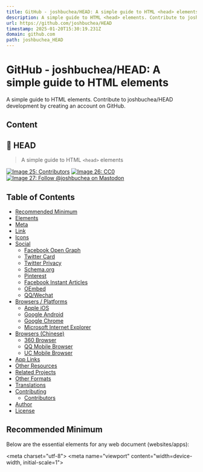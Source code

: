 ```yaml
---
title: GitHub - joshbuchea/HEAD: A simple guide to HTML <head> elements
description: A simple guide to HTML <head> elements. Contribute to joshbuchea/HEAD development by creating an account on GitHub.
url: https://github.com/joshbuchea/HEAD
timestamp: 2025-01-20T15:30:19.231Z
domain: github.com
path: joshbuchea_HEAD
---
```


# GitHub - joshbuchea/HEAD: A simple guide to HTML <head> elements


A simple guide to HTML <head> elements. Contribute to joshbuchea/HEAD development by creating an account on GitHub.


## Content

🤯 HEAD
-------

[](https://github.com/joshbuchea/HEAD?screenshot=true#-head)

> A simple guide to HTML `<head>` elements

[![Image 25: Contributors](https://camo.githubusercontent.com/08304f1a42bc10f5af409ea1ac74bf4529cb396f0342a1dbfab140706b9fbb64/68747470733a2f2f696d672e736869656c64732e696f2f6769746875622f636f6e7472696275746f72732f6a6f73686275636865612f686561642e7376673f7374796c653d666f722d7468652d6261646765)](https://github.com/joshbuchea/HEAD/graphs/contributors) [![Image 26: CC0](https://camo.githubusercontent.com/4589d411564dd50f3db15ea3596aae2dfbb7c82c9f3371287e5617c61b9f6c0e/68747470733a2f2f696d672e736869656c64732e696f2f62616467652f6c6963656e73652d4343302d677265656e2e7376673f7374796c653d666f722d7468652d6261646765)](https://creativecommons.org/publicdomain/zero/1.0/) [![Image 27: Follow @joshbuchea on Mastodon](https://camo.githubusercontent.com/85f22422b6460a86fdd6c801e13636b8279f4e5116c955d895c0244846c447aa/68747470733a2f2f696d672e736869656c64732e696f2f62616467652f466f6c6c6f775f406a6f73686275636865612d707572706c653f6c6f676f3d6d6173746f646f6e266c6f676f436f6c6f723d7768697465267374796c653d666f722d7468652d6261646765)](https://hachyderm.io/@joshbuchea)

Table of Contents
-----------------

[](https://github.com/joshbuchea/HEAD?screenshot=true#table-of-contents)

*   [Recommended Minimum](https://github.com/joshbuchea/HEAD?screenshot=true#recommended-minimum)
*   [Elements](https://github.com/joshbuchea/HEAD?screenshot=true#elements)
*   [Meta](https://github.com/joshbuchea/HEAD?screenshot=true#meta)
*   [Link](https://github.com/joshbuchea/HEAD?screenshot=true#link)
*   [Icons](https://github.com/joshbuchea/HEAD?screenshot=true#icons)
*   [Social](https://github.com/joshbuchea/HEAD?screenshot=true#social)
    *   [Facebook Open Graph](https://github.com/joshbuchea/HEAD?screenshot=true#facebook-open-graph)
    *   [Twitter Card](https://github.com/joshbuchea/HEAD?screenshot=true#twitter-card)
    *   [Twitter Privacy](https://github.com/joshbuchea/HEAD?screenshot=true#twitter-privacy)
    *   [Schema.org](https://github.com/joshbuchea/HEAD?screenshot=true#schemaorg)
    *   [Pinterest](https://github.com/joshbuchea/HEAD?screenshot=true#pinterest)
    *   [Facebook Instant Articles](https://github.com/joshbuchea/HEAD?screenshot=true#facebook-instant-articles)
    *   [OEmbed](https://github.com/joshbuchea/HEAD?screenshot=true#oembed)
    *   [QQ/Wechat](https://github.com/joshbuchea/HEAD?screenshot=true#qqwechat)
*   [Browsers / Platforms](https://github.com/joshbuchea/HEAD?screenshot=true#browsers--platforms)
    *   [Apple iOS](https://github.com/joshbuchea/HEAD?screenshot=true#apple-ios)
    *   [Google Android](https://github.com/joshbuchea/HEAD?screenshot=true#google-android)
    *   [Google Chrome](https://github.com/joshbuchea/HEAD?screenshot=true#google-chrome)
    *   [Microsoft Internet Explorer](https://github.com/joshbuchea/HEAD?screenshot=true#microsoft-internet-explorer)
*   [Browsers (Chinese)](https://github.com/joshbuchea/HEAD?screenshot=true#browsers-chinese)
    *   [360 Browser](https://github.com/joshbuchea/HEAD?screenshot=true#360-browser)
    *   [QQ Mobile Browser](https://github.com/joshbuchea/HEAD?screenshot=true#qq-mobile-browser)
    *   [UC Mobile Browser](https://github.com/joshbuchea/HEAD?screenshot=true#uc-mobile-browser)
*   [App Links](https://github.com/joshbuchea/HEAD?screenshot=true#app-links)
*   [Other Resources](https://github.com/joshbuchea/HEAD?screenshot=true#other-resources)
*   [Related Projects](https://github.com/joshbuchea/HEAD?screenshot=true#related-projects)
*   [Other Formats](https://github.com/joshbuchea/HEAD?screenshot=true#other-formats)
*   [Translations](https://github.com/joshbuchea/HEAD?screenshot=true#-translations)
*   [Contributing](https://github.com/joshbuchea/HEAD?screenshot=true#-contributing)
    *   [Contributors](https://github.com/joshbuchea/HEAD?screenshot=true#contributors)
*   [Author](https://github.com/joshbuchea/HEAD?screenshot=true#-author)
*   [License](https://github.com/joshbuchea/HEAD?screenshot=true#-license)

Recommended Minimum
-------------------

[](https://github.com/joshbuchea/HEAD?screenshot=true#recommended-minimum)

Below are the essential elements for any web document (websites/apps):

<meta charset\="utf-8"\>
<meta name\="viewport" content\="width=device-width, initial-scale=1"\>
<!--
  The above 2 meta tags \*must\* come first in the <head\>
  to consistently ensure proper document rendering.
  Any other head element should come \*after\* these tags.
 --\>
<title\>Page Title</title\>

`meta charset` - defines the encoding of the website, `utf-8` is the standard

`meta name="viewport"` - viewport settings related to mobile responsiveness

`width=device-width` - use the physical width of the device (great for mobile!)

`initial-scale=1` - the initial zoom, 1 means no zoom

**[⬆ back to top](https://github.com/joshbuchea/HEAD?screenshot=true#table-of-contents)**

Elements
--------

[](https://github.com/joshbuchea/HEAD?screenshot=true#elements)

Valid `<head>` elements include `meta`, `link`, `title`, `style`, `script`, `noscript`, and `base`.

These elements provide information for how a document should be perceived, and rendered, by web technologies. e.g. browsers, search engines, bots, etc.

<!--
  Set the character encoding for this document, so that
  all characters within the UTF-8 space (such as emoji)
  are rendered correctly.
\--\>
<meta charset\="utf-8"\>

<!-- Set the document's title --\>
<title\>Page Title</title\>

<!-- Set the base URL for all relative URLs within the document --\>
<base href\="https://example.com/page.html"\>

<!-- Link to an external CSS file --\>
<link rel\="stylesheet" href\="styles.css"\>

<!-- Used for adding in-document CSS --\>
<style\>
  /\* ... \*/
</style\>

<!-- JavaScript & No-JavaScript tags --\>
<script src\="script.js"\></script\>
<script\>
  // function(s) go here
</script\>
<noscript\>
  <!-- No JS alternative --\>
</noscript\>

**[⬆ back to top](https://github.com/joshbuchea/HEAD?screenshot=true#table-of-contents)**

Meta
----

[](https://github.com/joshbuchea/HEAD?screenshot=true#meta)

<!--
  The following 2 meta tags \*must\* come first in the <head\>
  to consistently ensure proper document rendering.
  Any other head element should come \*after\* these tags.
\--\>
<meta charset\="utf-8"\>
<meta name\="viewport" content\="width=device-width, initial-scale=1"\>

<!--
  Allows control over where resources are loaded from.
  Place as early in the <head\> as possible, as the tag  
  only applies to resources that are declared after it.
\--\>
<meta http-equiv\="Content-Security-Policy" content\="default-src 'self'"\>

<!-- Name of web application (only should be used if the website is used as an app) --\>
<meta name\="application-name" content\="Application Name"\>

<!-- Theme Color for Chrome, Firefox OS and Opera --\>
<meta name\="theme-color" content\="#4285f4"\>

<!-- Short description of the document (limit to 150 characters) --\>
<!-- This content \*may\* be used as a part of search engine results. --\>
<meta name\="description" content\="A description of the page"\>

<!-- Control the behavior of search engine crawling and indexing --\>
<meta name\="robots" content\="index,follow"\><!-- All Search Engines --\>
<meta name\="googlebot" content\="index,follow"\><!-- Google Specific --\>

<!-- Tells Google not to show the sitelinks search box --\>
<meta name\="google" content\="nositelinkssearchbox"\>

<!-- Tells Google not to provide a translation for this document --\>
<meta name\="google" content\="notranslate"\>

<!-- Verify website ownership --\>
<meta name\="google-site-verification" content\="verification\_token"\><!-- Google Search Console --\>
<meta name\="yandex-verification" content\="verification\_token"\><!-- Yandex Webmasters --\>
<meta name\="msvalidate.01" content\="verification\_token"\><!-- Bing Webmaster Center --\>
<meta name\="alexaVerifyID" content\="verification\_token"\><!-- Alexa Console --\>
<meta name\="p:domain\_verify" content\="code\_from\_pinterest"\><!-- Pinterest Console--\>
<meta name\="norton-safeweb-site-verification" content\="norton\_code"\><!-- Norton Safe Web --\>

<!-- Identify the software used to build the document (i.e. - WordPress, Dreamweaver) --\>
<meta name\="generator" content\="program"\>

<!-- Short description of your document's subject --\>
<meta name\="subject" content\="your document's subject"\>

<!-- Gives a general age rating based on the document's content --\>
<meta name\="rating" content\="General"\>

<!-- Allows control over how referrer information is passed --\>
<meta name\="referrer" content\="no-referrer"\>

<!-- Disable automatic detection and formatting of possible phone numbers --\>
<meta name\="format-detection" content\="telephone=no"\>

<!-- Completely opt out of DNS prefetching by setting to "off" --\>
<meta http-equiv\="x-dns-prefetch-control" content\="off"\>

<!-- Specifies the document to appear in a specific frame --\>
<meta http-equiv\="Window-Target" content\="\_value"\>

<!-- Geo tags --\>
<meta name\="ICBM" content\="latitude, longitude"\>
<meta name\="geo.position" content\="latitude;longitude"\>
<meta name\="geo.region" content\="country\[-state\]"\><!-- Country code (ISO 3166-1): mandatory, state code (ISO 3166-2): optional; eg. content="US" / content="US-NY" --\>
<meta name\="geo.placename" content\="city/town"\><!-- eg. content="New York City" --\>

<!-- Web Monetization https://webmonetization.org/docs/getting-started --\>
<meta name\="monetization" content\="$paymentpointer.example"\>

*   📖 [Meta tags that Google understands](https://support.google.com/webmasters/answer/79812?hl=en)
*   📖 [WHATWG Wiki: MetaExtensions](https://wiki.whatwg.org/wiki/MetaExtensions)
*   📖 [ICBM on Wikipedia](https://en.wikipedia.org/wiki/ICBM_address#Modern_use)
*   📖 [Geotagging on Wikipedia](https://en.wikipedia.org/wiki/Geotagging#HTML_pages)

**[⬆ back to top](https://github.com/joshbuchea/HEAD?screenshot=true#table-of-contents)**

Link
----

[](https://github.com/joshbuchea/HEAD?screenshot=true#link)

<!-- Points to an external stylesheet --\>
<link rel\="stylesheet" href\="https://example.com/styles.css"\>

<!-- Helps prevent duplicate content issues --\>
<link rel\="canonical" href\="https://example.com/article/?page=2"\>

<!-- Links to an AMP HTML version of the current document --\>
<link rel\="amphtml" href\="https://example.com/path/to/amp-version.html"\>

<!-- Links to a JSON file that specifies "installation" credentials for the web applications --\>
<link rel\="manifest" href\="manifest.json"\>

<!-- Links to information about the author(s) of the document --\>
<link rel\="author" href\="humans.txt"\>

<!-- Refers to a copyright statement that applies to the link's context --\>
<link rel\="license" href\="copyright.html"\>

<!-- Gives a reference to a location in your document that may be in another language --\>
<link rel\="alternate" href\="https://es.example.com/" hreflang\="es"\>

<!-- Provides information about an author or another person --\>
<link rel\="me" href\="https://google.com/profiles/thenextweb" type\="text/html"\>
<link rel\="me" href\="mailto:name@example.com"\>
<link rel\="me" href\="sms:+15035550125"\>

<!-- Links to a document that describes a collection of records, documents, or other materials of historical interest --\>
<link rel\="archives" href\="https://example.com/archives/"\>

<!-- Links to top level resource in an hierarchical structure --\>
<link rel\="index" href\="https://example.com/article/"\>

<!-- Provides a self reference - useful when the document has multiple possible references --\>
<link rel\="self" type\="application/atom+xml" href\="https://example.com/atom.xml"\>

<!-- The first, last, previous, and next documents in a series of documents, respectively --\>
<link rel\="first" href\="https://example.com/article/"\>
<link rel\="last" href\="https://example.com/article/?page=42"\>
<link rel\="prev" href\="https://example.com/article/?page=1"\>
<link rel\="next" href\="https://example.com/article/?page=3"\>

<!-- Used when a 3rd party service is utilized to maintain a blog --\>
<link rel\="EditURI" href\="https://example.com/xmlrpc.php?rsd" type\="application/rsd+xml" title\="RSD"\>

<!-- Forms an automated comment when another WordPress blog links to your WordPress blog or post --\>
<link rel\="pingback" href\="https://example.com/xmlrpc.php"\>

<!-- Notifies a URL when you link to it on your document --\>
<link rel\="webmention" href\="https://example.com/webmention"\>

<!-- Enables posting to your own domain using a Micropub client --\>
<link rel\="micropub" href\="https://example.com/micropub"\>

<!-- Open Search --\>
<link rel\="search" href\="/open-search.xml" type\="application/opensearchdescription+xml" title\="Search Title"\>

<!-- Feeds --\>
<link rel\="alternate" href\="https://feeds.feedburner.com/example" type\="application/rss+xml" title\="RSS"\>
<link rel\="alternate" href\="https://example.com/feed.atom" type\="application/atom+xml" title\="Atom 0.3"\>

<!-- Prefetching, preloading, prebrowsing --\>
<!-- More info: https://css-tricks.com/prefetching-preloading-prebrowsing/ --\>
<link rel\="dns-prefetch" href\="//example.com/"\>
<link rel\="preconnect" href\="https://www.example.com/"\>
<link rel\="prefetch" href\="https://www.example.com/"\>
<link rel\="prerender" href\="https://example.com/"\>
<link rel\="preload" href\="image.png" as\="image"\>

*   📖 [Link Relations](https://www.iana.org/assignments/link-relations/link-relations.xhtml)

**[⬆ back to top](https://github.com/joshbuchea/HEAD?screenshot=true#table-of-contents)**

Icons
-----

[](https://github.com/joshbuchea/HEAD?screenshot=true#icons)

<!-- For IE 10 and below --\>
<!-- Place favicon.ico in the root directory - no tag necessary --\>

<!-- Icon in the highest resolution we need it for --\>
<link rel\="icon" sizes\="192x192" href\="/path/to/icon.png"\>

<!-- Apple Touch Icon (reuse 192px icon.png) --\>
<link rel\="apple-touch-icon" href\="/path/to/apple-touch-icon.png"\>

<!-- Safari Pinned Tab Icon --\>
<link rel\="mask-icon" href\="/path/to/icon.svg" color\="blue"\>

*   📖 [All About Favicons (And Touch Icons)](https://bitsofco.de/all-about-favicons-and-touch-icons/)
*   📖 [Creating Pinned Tab Icons](https://developer.apple.com/library/content/documentation/AppleApplications/Reference/SafariWebContent/pinnedTabs/pinnedTabs.html)
*   📖 [Favicon Cheat Sheet](https://github.com/audreyr/favicon-cheat-sheet)
*   📖 [Icons & Browser Colors](https://developers.google.com/web/fundamentals/design-and-ux/browser-customization/)

**[⬆ back to top](https://github.com/joshbuchea/HEAD?screenshot=true#table-of-contents)**

Social
------

[](https://github.com/joshbuchea/HEAD?screenshot=true#social)

### Facebook Open Graph

[](https://github.com/joshbuchea/HEAD?screenshot=true#facebook-open-graph)

> Most content is shared to Facebook as a URL, so it's important that you mark up your website with Open Graph tags to take control over how your content appears on Facebook. [More about Facebook Open Graph Markup](https://developers.facebook.com/docs/sharing/webmasters#markup)

<meta property\="fb:app\_id" content\="123456789"\>
<meta property\="og:url" content\="https://example.com/page.html"\>
<meta property\="og:type" content\="website"\>
<meta property\="og:title" content\="Content Title"\>
<meta property\="og:image" content\="https://example.com/image.jpg"\>
<meta property\="og:image:alt" content\="A description of what is in the image (not a caption)"\>
<meta property\="og:description" content\="Description Here"\>
<meta property\="og:site\_name" content\="Site Name"\>
<meta property\="og:locale" content\="en\_US"\>
<meta property\="article:author" content\=""\>

*   📖 [Open Graph protocol](http://ogp.me/)
*   🛠 Test your page with the [Facebook Sharing Debugger](https://developers.facebook.com/tools/debug/)

### Twitter Card

[](https://github.com/joshbuchea/HEAD?screenshot=true#twitter-card)

> With Twitter Cards, you can attach rich photos, videos and media experiences to Tweets, helping to drive traffic to your website. [More about Twitter Cards](https://developer.twitter.com/en/docs/tweets/optimize-with-cards/overview/abouts-cards)

<meta name\="twitter:card" content\="summary"\>
<meta name\="twitter:site" content\="@site\_account"\>
<meta name\="twitter:creator" content\="@individual\_account"\>
<meta name\="twitter:url" content\="https://example.com/page.html"\>
<meta name\="twitter:title" content\="Content Title"\>
<meta name\="twitter:description" content\="Content description less than 200 characters"\>
<meta name\="twitter:image" content\="https://example.com/image.jpg"\>
<meta name\="twitter:image:alt" content\="A text description of the image conveying the essential nature of an image to users who are visually impaired. Maximum 420 characters."\>

*   📖 [Getting started with cards — Twitter Developers](https://dev.twitter.com/cards/getting-started)
*   🛠 Test your page with the [Twitter Card Validator](https://cards-dev.twitter.com/validator)

### Twitter Privacy

[](https://github.com/joshbuchea/HEAD?screenshot=true#twitter-privacy)

If you embed tweets in your website, Twitter can use information from your site to tailor content and suggestions to Twitter users. [More about Twitter privacy options](https://dev.twitter.com/web/overview/privacy#what-privacy-options-do-website-publishers-have).

<!-- disallow Twitter from using your site's info for personalization purposes --\>
<meta name\="twitter:dnt" content\="on"\>

### Schema.org

[](https://github.com/joshbuchea/HEAD?screenshot=true#schemaorg)

<html lang\="" itemscope itemtype\="https://schema.org/Article"\>
    <head\>
      <link rel\="author" href\=""\>
      <link rel\="publisher" href\=""\>
      <meta itemprop\="name" content\="Content Title"\>
      <meta itemprop\="description" content\="Content description less than 200 characters"\>
      <meta itemprop\="image" content\="https://example.com/image.jpg"\>

**Note:** These meta tags require the `itemscope` and `itemtype` attributes to be added to the `<html>` tag.

*   📖 [Getting Started - schema.org](https://schema.org/docs/gs.html)
*   🛠 Test your page with the [Rich Results Test](https://search.google.com/test/rich-results)

### Pinterest

[](https://github.com/joshbuchea/HEAD?screenshot=true#pinterest)

Pinterest lets you prevent people from saving things from your website, according [to their help center](https://help.pinterest.com/en/business/article/prevent-saves-to-pinterest-from-your-site). The `description` is optional.

<meta name\="pinterest" content\="nopin" description\="Sorry, you can't save from my website!"\>

### Facebook Instant Articles

[](https://github.com/joshbuchea/HEAD?screenshot=true#facebook-instant-articles)

<meta charset\="utf-8"\>
<meta property\="op:markup\_version" content\="v1.0"\>

<!-- The URL of the web version of your article --\>
<link rel\="canonical" href\="https://example.com/article.html"\>

<!-- The style to be used for this article --\>
<meta property\="fb:article\_style" content\="myarticlestyle"\>

*   📖 [Creating Articles - Instant Articles](https://developers.facebook.com/docs/instant-articles/guides/articlecreate)
*   📖 [Code Samples - Instant Articles](https://developers.facebook.com/docs/instant-articles/reference)

### OEmbed

[](https://github.com/joshbuchea/HEAD?screenshot=true#oembed)

<link rel\="alternate" type\="application/json+oembed"
  href\="https://example.com/services/oembed?url=http%3A%2F%2Fexample.com%2Ffoo%2F&amp;format=json"
  title\="oEmbed Profile: JSON"\>
<link rel\="alternate" type\="text/xml+oembed"
  href\="https://example.com/services/oembed?url=http%3A%2F%2Fexample.com%2Ffoo%2F&amp;format=xml"
  title\="oEmbed Profile: XML"\>

*   📖 [oEmbed format](https://oembed.com/)

### QQ/Wechat

[](https://github.com/joshbuchea/HEAD?screenshot=true#qqwechat)

Users share web pages to qq wechat will have a formatted message

<meta itemprop\="name" content\="share title"\>
<meta itemprop\="image" content\="http://imgcache.qq.com/qqshow/ac/v4/global/logo.png"\>
<meta name\="description" itemprop\="description" content\="share content"\>

*   📖 [Code Format Docs](http://open.mobile.qq.com/api/mqq/index#api:setShareInfo)

**[⬆ back to top](https://github.com/joshbuchea/HEAD?screenshot=true#table-of-contents)**

Browsers / Platforms
--------------------

[](https://github.com/joshbuchea/HEAD?screenshot=true#browsers--platforms)

### Apple iOS

[](https://github.com/joshbuchea/HEAD?screenshot=true#apple-ios)

<!-- Smart App Banner --\>
<meta name\="apple-itunes-app" content\="app-id=APP\_ID,affiliate-data=AFFILIATE\_ID,app-argument=SOME\_TEXT"\>

<!-- Disable automatic detection and formatting of possible phone numbers --\>
<meta name\="format-detection" content\="telephone=no"\>

<!-- Launch Icon (180x180px or larger) --\>
<link rel\="apple-touch-icon" href\="/path/to/apple-touch-icon.png"\>

<!-- Launch Screen Image --\>
<link rel\="apple-touch-startup-image" href\="/path/to/launch.png"\>

<!-- Launch Icon Title --\>
<meta name\="apple-mobile-web-app-title" content\="App Title"\>

<!-- Enable standalone (full-screen) mode --\>
<meta name\="apple-mobile-web-app-capable" content\="yes"\>

<!-- Status bar appearance (has no effect unless standalone mode is enabled) --\>
<meta name\="apple-mobile-web-app-status-bar-style" content\="black"\>

<!-- iOS app deep linking --\>
<meta name\="apple-itunes-app" content\="app-id=APP-ID, app-argument=http/url-sample.com"\>
<link rel\="alternate" href\="ios-app://APP-ID/http/url-sample.com"\>

*   📖 [Configuring Web Applications](https://developer.apple.com/library/content/documentation/AppleApplications/Reference/SafariWebContent/ConfiguringWebApplications/ConfiguringWebApplications.html)

### Google Android

[](https://github.com/joshbuchea/HEAD?screenshot=true#google-android)

<meta name\="theme-color" content\="#E64545"\>

<!-- Add to home screen --\>
<meta name\="mobile-web-app-capable" content\="yes"\>
<!-- More info: https://developer.chrome.com/multidevice/android/installtohomescreen --\>

<!-- Android app deep linking --\>
<meta name\="google-play-app" content\="app-id=package-name"\>
<link rel\="alternate" href\="android-app://package-name/http/url-sample.com"\>

### Google Chrome

[](https://github.com/joshbuchea/HEAD?screenshot=true#google-chrome)

<link rel\="chrome-webstore-item" href\="https://chrome.google.com/webstore/detail/APP\_ID"\>

<!-- Disable translation prompt --\>
<meta name\="google" content\="notranslate"\>

### Microsoft Internet Explorer

[](https://github.com/joshbuchea/HEAD?screenshot=true#microsoft-internet-explorer)

<!-- Force IE 8/9/10 to use its latest rendering engine --\>
<meta http-equiv\="x-ua-compatible" content\="ie=edge"\>

<!-- Disable automatic detection and formatting of possible phone numbers by Skype Toolbar browser extension --\>
<meta name\="skype\_toolbar" content\="skype\_toolbar\_parser\_compatible"\>

<!-- Windows Tiles --\>
<meta name\="msapplication-config" content\="/browserconfig.xml"\>

Minimum required xml markup for `browserconfig.xml`:

<?xml version\="1.0" encoding\="utf-8"?\>
<browserconfig\>
   <msapplication\>
     <tile\>
        <square70x70logo src\="small.png"/\>
        <square150x150logo src\="medium.png"/\>
        <wide310x150logo src\="wide.png"/\>
        <square310x310logo src\="large.png"/\>
     </tile\>
   </msapplication\>
</browserconfig\>

*   📖 [Browser configuration schema reference](https://msdn.microsoft.com/en-us/library/dn320426.aspx)

**[⬆ back to top](https://github.com/joshbuchea/HEAD?screenshot=true#table-of-contents)**

Browsers (Chinese)
------------------

[](https://github.com/joshbuchea/HEAD?screenshot=true#browsers-chinese)

### 360 Browser

[](https://github.com/joshbuchea/HEAD?screenshot=true#360-browser)

<!-- Select rendering engine order --\>
<meta name\="renderer" content\="webkit|ie-comp|ie-stand"\>

### QQ Mobile Browser

[](https://github.com/joshbuchea/HEAD?screenshot=true#qq-mobile-browser)

<!-- Locks the screen into the specified orientation --\>
<meta name\="x5-orientation" content\="landscape/portrait"\>

<!-- Display this document in fullscreen --\>
<meta name\="x5-fullscreen" content\="true"\>

<!-- Document will be displayed in "application mode" (fullscreen, etc.) --\>
<meta name\="x5-page-mode" content\="app"\>

### UC Mobile Browser

[](https://github.com/joshbuchea/HEAD?screenshot=true#uc-mobile-browser)

<!-- Locks the screen into the specified orientation --\>
<meta name\="screen-orientation" content\="landscape/portrait"\>

<!-- Display this document in fullscreen --\>
<meta name\="full-screen" content\="yes"\>

<!-- UC browser will display images even if in "text mode" --\>
<meta name\="imagemode" content\="force"\>

<!-- Document will be displayed in "application mode"(fullscreen, forbidding gesture, etc.) --\>
<meta name\="browsermode" content\="application"\>

<!-- Disabled the UC browser's "night mode" for this document --\>
<meta name\="nightmode" content\="disable"\>

<!-- Simplify the document to reduce data transfer --\>
<meta name\="layoutmode" content\="fitscreen"\>

<!-- Disable the UC browser's feature of "scaling font up when there are many words in this document" --\>
<meta name\="wap-font-scale" content\="no"\>

*   📖 [UC Browser Docs](https://www.uc.cn/download/UCBrowser_U3_API.doc)

**[⬆ back to top](https://github.com/joshbuchea/HEAD?screenshot=true#table-of-contents)**

App Links
---------

[](https://github.com/joshbuchea/HEAD?screenshot=true#app-links)

<!-- iOS --\>
<meta property\="al:ios:url" content\="applinks://docs"\>
<meta property\="al:ios:app\_store\_id" content\="12345"\>
<meta property\="al:ios:app\_name" content\="App Links"\>

<!-- Android --\>
<meta property\="al:android:url" content\="applinks://docs"\>
<meta property\="al:android:app\_name" content\="App Links"\>
<meta property\="al:android:package" content\="org.applinks"\>

<!-- Web fall back --\>
<meta property\="al:web:url" content\="https://applinks.org/documentation"\>

*   📖 [App Links](https://developers.facebook.com/docs/applinks)

**[⬆ back to top](https://github.com/joshbuchea/HEAD?screenshot=true#table-of-contents)**

Other Resources
---------------

[](https://github.com/joshbuchea/HEAD?screenshot=true#other-resources)

*   📖 [HTML5 Boilerplate Docs: The HTML](https://github.com/h5bp/html5-boilerplate/blob/master/dist/doc/html.md)
*   📖 [HTML5 Boilerplate Docs: Extend and customize](https://github.com/h5bp/html5-boilerplate/blob/master/dist/doc/extend.md)

**[⬆ back to top](https://github.com/joshbuchea/HEAD?screenshot=true#table-of-contents)**

Related Projects
----------------

[](https://github.com/joshbuchea/HEAD?screenshot=true#related-projects)

*   [Atom HTML Head Snippets](https://github.com/joshbuchea/atom-html-head-snippets) - Atom package for `HEAD` snippets
*   [Sublime Text HTML Head Snippets](https://github.com/marcobiedermann/sublime-head-snippets) - Sublime Text package for `HEAD` snippets
*   [head-it](https://github.com/hemanth/head-it) - CLI interface for `HEAD` snippets
*   [vue-head](https://github.com/ktquez/vue-head) - Manipulating the meta information of the `HEAD` tag for Vue.js

**[⬆ back to top](https://github.com/joshbuchea/HEAD?screenshot=true#table-of-contents)**

Other Formats
-------------

[](https://github.com/joshbuchea/HEAD?screenshot=true#other-formats)

*   📄 [PDF](https://gitprint.com/joshbuchea/HEAD/blob/master/README.md)

**[⬆ back to top](https://github.com/joshbuchea/HEAD?screenshot=true#table-of-contents)**

🌐 Translations
---------------

[](https://github.com/joshbuchea/HEAD?screenshot=true#-translations)

*   🇮🇩 [Bahasa](https://github.com/rijdz/HEAD)
*   🇧🇷 [Brazilian Portuguese](https://github.com/Webschool-io/HEAD)
*   🇨🇳 [Chinese (Simplified)](https://github.com/Amery2010/HEAD)
*   🇩🇪 [German](https://github.com/Shidigital/HEAD)
*   🇮🇹 [Italian](https://github.com/Fakkio/HEAD)
*   🇯🇵 [Japanese](https://coliss.com/articles/build-websites/operation/work/collection-of-html-head-elements.html)
*   🇰🇷 [Korean](https://github.com/Lutece/HEAD)
*   🇷🇺 [Russian/Русский](https://github.com/Konfuze/HEAD)
*   🇪🇸 [Spanish](https://github.com/alvaroadlf/HEAD)
*   🇹🇷 [Turkish/Türkçe](https://github.com/mkg0/HEAD)

**[⬆ back to top](https://github.com/joshbuchea/HEAD?screenshot=true#table-of-contents)**

🤝 Contributing
---------------

[](https://github.com/joshbuchea/HEAD?screenshot=true#-contributing)

**Open an issue or a pull request to suggest changes or additions.**

### Guide

[](https://github.com/joshbuchea/HEAD?screenshot=true#guide)

The **HEAD** repository consists of two branches:

#### 1\. `master`

[](https://github.com/joshbuchea/HEAD?screenshot=true#1-master)

This branch consists of the `README.md` file that is reflected on the [htmlhead.dev](https://htmlhead.dev/) website. All changes to the content of the guide should be made in this file.

Please follow these steps for pull requests:

{:.list-style-default}

*   Modify only one tag, or one related set of tags at a time
*   Use double quotes on attributes
*   Don't include a trailing slash in self-closing elements — the HTML5 spec says they're optional
*   Consider including a link to documentation that supports your change

#### 2\. `gh-pages`

[](https://github.com/joshbuchea/HEAD?screenshot=true#2-gh-pages)

This branch is responsible for the [htmlhead.dev](https://htmlhead.dev/) website. We use [Jekyll](https://jekyllrb.com/) to deploy the `README.md` markdown file to [GitHub Pages](https://pages.github.com/). All website related modifications should be made in this branch.

You may find it helpful to review the [Jekyll Docs](https://jekyllrb.com/docs/home/) and understand how Jekyll works before working in this branch.

🌟 Contributors
---------------

[](https://github.com/joshbuchea/HEAD?screenshot=true#-contributors)

Check out all the super awesome [contributors](https://github.com/joshbuchea/HEAD/graphs/contributors) 🤩

👤 Author
---------

[](https://github.com/joshbuchea/HEAD?screenshot=true#-author)

**Josh Buchea**

*   GitHub: [@joshbuchea](https://github.com/joshbuchea)
*   Mastodon: [@joshbuchea@hachyderm.io](https://hachyderm.io/@joshbuchea)

💛 Support
----------

[](https://github.com/joshbuchea/HEAD?screenshot=true#-support)

If this project was helpful for you or your organization, please considering supporting my work directly:

*   💛 [Sponsor me on GitHub](https://github.com/sponsors/joshbuchea)
*   ⭐️ [Star this project on GitHub](https://github.com/joshbuchea/HEAD)
*   🐙 [Follow me on GitHub](https://github.com/joshbuchea)
*   🐘 [Follow me on Mastodon](https://hachyderm.io/@joshbuchea)

Everything helps, thanks! 🙏

— Josh

📝 License
----------

[](https://github.com/joshbuchea/HEAD?screenshot=true#-license)

[![Image 28: CC0](https://camo.githubusercontent.com/d2c82b6a501bcd93578124d889803ae99a9d8e0d3e64eb806a1758270fe90185/68747470733a2f2f692e6372656174697665636f6d6d6f6e732e6f72672f702f7a65726f2f312e302f38387833312e706e67)](https://creativecommons.org/publicdomain/zero/1.0/)

**[⬆ back to top](https://github.com/joshbuchea/HEAD?screenshot=true#table-of-contents)**

## Metadata

```json
{
  "title": "GitHub - joshbuchea/HEAD: A simple guide to HTML <head> elements",
  "description": "A simple guide to HTML <head> elements. Contribute to joshbuchea/HEAD development by creating an account on GitHub.",
  "url": "https://github.com/joshbuchea/HEAD?screenshot=true",
  "content": "🤯 HEAD\n-------\n\n[](https://github.com/joshbuchea/HEAD?screenshot=true#-head)\n\n> A simple guide to HTML `<head>` elements\n\n[![Image 25: Contributors](https://camo.githubusercontent.com/08304f1a42bc10f5af409ea1ac74bf4529cb396f0342a1dbfab140706b9fbb64/68747470733a2f2f696d672e736869656c64732e696f2f6769746875622f636f6e7472696275746f72732f6a6f73686275636865612f686561642e7376673f7374796c653d666f722d7468652d6261646765)](https://github.com/joshbuchea/HEAD/graphs/contributors) [![Image 26: CC0](https://camo.githubusercontent.com/4589d411564dd50f3db15ea3596aae2dfbb7c82c9f3371287e5617c61b9f6c0e/68747470733a2f2f696d672e736869656c64732e696f2f62616467652f6c6963656e73652d4343302d677265656e2e7376673f7374796c653d666f722d7468652d6261646765)](https://creativecommons.org/publicdomain/zero/1.0/) [![Image 27: Follow @joshbuchea on Mastodon](https://camo.githubusercontent.com/85f22422b6460a86fdd6c801e13636b8279f4e5116c955d895c0244846c447aa/68747470733a2f2f696d672e736869656c64732e696f2f62616467652f466f6c6c6f775f406a6f73686275636865612d707572706c653f6c6f676f3d6d6173746f646f6e266c6f676f436f6c6f723d7768697465267374796c653d666f722d7468652d6261646765)](https://hachyderm.io/@joshbuchea)\n\nTable of Contents\n-----------------\n\n[](https://github.com/joshbuchea/HEAD?screenshot=true#table-of-contents)\n\n*   [Recommended Minimum](https://github.com/joshbuchea/HEAD?screenshot=true#recommended-minimum)\n*   [Elements](https://github.com/joshbuchea/HEAD?screenshot=true#elements)\n*   [Meta](https://github.com/joshbuchea/HEAD?screenshot=true#meta)\n*   [Link](https://github.com/joshbuchea/HEAD?screenshot=true#link)\n*   [Icons](https://github.com/joshbuchea/HEAD?screenshot=true#icons)\n*   [Social](https://github.com/joshbuchea/HEAD?screenshot=true#social)\n    *   [Facebook Open Graph](https://github.com/joshbuchea/HEAD?screenshot=true#facebook-open-graph)\n    *   [Twitter Card](https://github.com/joshbuchea/HEAD?screenshot=true#twitter-card)\n    *   [Twitter Privacy](https://github.com/joshbuchea/HEAD?screenshot=true#twitter-privacy)\n    *   [Schema.org](https://github.com/joshbuchea/HEAD?screenshot=true#schemaorg)\n    *   [Pinterest](https://github.com/joshbuchea/HEAD?screenshot=true#pinterest)\n    *   [Facebook Instant Articles](https://github.com/joshbuchea/HEAD?screenshot=true#facebook-instant-articles)\n    *   [OEmbed](https://github.com/joshbuchea/HEAD?screenshot=true#oembed)\n    *   [QQ/Wechat](https://github.com/joshbuchea/HEAD?screenshot=true#qqwechat)\n*   [Browsers / Platforms](https://github.com/joshbuchea/HEAD?screenshot=true#browsers--platforms)\n    *   [Apple iOS](https://github.com/joshbuchea/HEAD?screenshot=true#apple-ios)\n    *   [Google Android](https://github.com/joshbuchea/HEAD?screenshot=true#google-android)\n    *   [Google Chrome](https://github.com/joshbuchea/HEAD?screenshot=true#google-chrome)\n    *   [Microsoft Internet Explorer](https://github.com/joshbuchea/HEAD?screenshot=true#microsoft-internet-explorer)\n*   [Browsers (Chinese)](https://github.com/joshbuchea/HEAD?screenshot=true#browsers-chinese)\n    *   [360 Browser](https://github.com/joshbuchea/HEAD?screenshot=true#360-browser)\n    *   [QQ Mobile Browser](https://github.com/joshbuchea/HEAD?screenshot=true#qq-mobile-browser)\n    *   [UC Mobile Browser](https://github.com/joshbuchea/HEAD?screenshot=true#uc-mobile-browser)\n*   [App Links](https://github.com/joshbuchea/HEAD?screenshot=true#app-links)\n*   [Other Resources](https://github.com/joshbuchea/HEAD?screenshot=true#other-resources)\n*   [Related Projects](https://github.com/joshbuchea/HEAD?screenshot=true#related-projects)\n*   [Other Formats](https://github.com/joshbuchea/HEAD?screenshot=true#other-formats)\n*   [Translations](https://github.com/joshbuchea/HEAD?screenshot=true#-translations)\n*   [Contributing](https://github.com/joshbuchea/HEAD?screenshot=true#-contributing)\n    *   [Contributors](https://github.com/joshbuchea/HEAD?screenshot=true#contributors)\n*   [Author](https://github.com/joshbuchea/HEAD?screenshot=true#-author)\n*   [License](https://github.com/joshbuchea/HEAD?screenshot=true#-license)\n\nRecommended Minimum\n-------------------\n\n[](https://github.com/joshbuchea/HEAD?screenshot=true#recommended-minimum)\n\nBelow are the essential elements for any web document (websites/apps):\n\n<meta charset\\=\"utf-8\"\\>\n<meta name\\=\"viewport\" content\\=\"width=device-width, initial-scale=1\"\\>\n<!--\n  The above 2 meta tags \\*must\\* come first in the <head\\>\n  to consistently ensure proper document rendering.\n  Any other head element should come \\*after\\* these tags.\n --\\>\n<title\\>Page Title</title\\>\n\n`meta charset` - defines the encoding of the website, `utf-8` is the standard\n\n`meta name=\"viewport\"` - viewport settings related to mobile responsiveness\n\n`width=device-width` - use the physical width of the device (great for mobile!)\n\n`initial-scale=1` - the initial zoom, 1 means no zoom\n\n**[⬆ back to top](https://github.com/joshbuchea/HEAD?screenshot=true#table-of-contents)**\n\nElements\n--------\n\n[](https://github.com/joshbuchea/HEAD?screenshot=true#elements)\n\nValid `<head>` elements include `meta`, `link`, `title`, `style`, `script`, `noscript`, and `base`.\n\nThese elements provide information for how a document should be perceived, and rendered, by web technologies. e.g. browsers, search engines, bots, etc.\n\n<!--\n  Set the character encoding for this document, so that\n  all characters within the UTF-8 space (such as emoji)\n  are rendered correctly.\n\\--\\>\n<meta charset\\=\"utf-8\"\\>\n\n<!-- Set the document's title --\\>\n<title\\>Page Title</title\\>\n\n<!-- Set the base URL for all relative URLs within the document --\\>\n<base href\\=\"https://example.com/page.html\"\\>\n\n<!-- Link to an external CSS file --\\>\n<link rel\\=\"stylesheet\" href\\=\"styles.css\"\\>\n\n<!-- Used for adding in-document CSS --\\>\n<style\\>\n  /\\* ... \\*/\n</style\\>\n\n<!-- JavaScript & No-JavaScript tags --\\>\n<script src\\=\"script.js\"\\></script\\>\n<script\\>\n  // function(s) go here\n</script\\>\n<noscript\\>\n  <!-- No JS alternative --\\>\n</noscript\\>\n\n**[⬆ back to top](https://github.com/joshbuchea/HEAD?screenshot=true#table-of-contents)**\n\nMeta\n----\n\n[](https://github.com/joshbuchea/HEAD?screenshot=true#meta)\n\n<!--\n  The following 2 meta tags \\*must\\* come first in the <head\\>\n  to consistently ensure proper document rendering.\n  Any other head element should come \\*after\\* these tags.\n\\--\\>\n<meta charset\\=\"utf-8\"\\>\n<meta name\\=\"viewport\" content\\=\"width=device-width, initial-scale=1\"\\>\n\n<!--\n  Allows control over where resources are loaded from.\n  Place as early in the <head\\> as possible, as the tag  \n  only applies to resources that are declared after it.\n\\--\\>\n<meta http-equiv\\=\"Content-Security-Policy\" content\\=\"default-src 'self'\"\\>\n\n<!-- Name of web application (only should be used if the website is used as an app) --\\>\n<meta name\\=\"application-name\" content\\=\"Application Name\"\\>\n\n<!-- Theme Color for Chrome, Firefox OS and Opera --\\>\n<meta name\\=\"theme-color\" content\\=\"#4285f4\"\\>\n\n<!-- Short description of the document (limit to 150 characters) --\\>\n<!-- This content \\*may\\* be used as a part of search engine results. --\\>\n<meta name\\=\"description\" content\\=\"A description of the page\"\\>\n\n<!-- Control the behavior of search engine crawling and indexing --\\>\n<meta name\\=\"robots\" content\\=\"index,follow\"\\><!-- All Search Engines --\\>\n<meta name\\=\"googlebot\" content\\=\"index,follow\"\\><!-- Google Specific --\\>\n\n<!-- Tells Google not to show the sitelinks search box --\\>\n<meta name\\=\"google\" content\\=\"nositelinkssearchbox\"\\>\n\n<!-- Tells Google not to provide a translation for this document --\\>\n<meta name\\=\"google\" content\\=\"notranslate\"\\>\n\n<!-- Verify website ownership --\\>\n<meta name\\=\"google-site-verification\" content\\=\"verification\\_token\"\\><!-- Google Search Console --\\>\n<meta name\\=\"yandex-verification\" content\\=\"verification\\_token\"\\><!-- Yandex Webmasters --\\>\n<meta name\\=\"msvalidate.01\" content\\=\"verification\\_token\"\\><!-- Bing Webmaster Center --\\>\n<meta name\\=\"alexaVerifyID\" content\\=\"verification\\_token\"\\><!-- Alexa Console --\\>\n<meta name\\=\"p:domain\\_verify\" content\\=\"code\\_from\\_pinterest\"\\><!-- Pinterest Console--\\>\n<meta name\\=\"norton-safeweb-site-verification\" content\\=\"norton\\_code\"\\><!-- Norton Safe Web --\\>\n\n<!-- Identify the software used to build the document (i.e. - WordPress, Dreamweaver) --\\>\n<meta name\\=\"generator\" content\\=\"program\"\\>\n\n<!-- Short description of your document's subject --\\>\n<meta name\\=\"subject\" content\\=\"your document's subject\"\\>\n\n<!-- Gives a general age rating based on the document's content --\\>\n<meta name\\=\"rating\" content\\=\"General\"\\>\n\n<!-- Allows control over how referrer information is passed --\\>\n<meta name\\=\"referrer\" content\\=\"no-referrer\"\\>\n\n<!-- Disable automatic detection and formatting of possible phone numbers --\\>\n<meta name\\=\"format-detection\" content\\=\"telephone=no\"\\>\n\n<!-- Completely opt out of DNS prefetching by setting to \"off\" --\\>\n<meta http-equiv\\=\"x-dns-prefetch-control\" content\\=\"off\"\\>\n\n<!-- Specifies the document to appear in a specific frame --\\>\n<meta http-equiv\\=\"Window-Target\" content\\=\"\\_value\"\\>\n\n<!-- Geo tags --\\>\n<meta name\\=\"ICBM\" content\\=\"latitude, longitude\"\\>\n<meta name\\=\"geo.position\" content\\=\"latitude;longitude\"\\>\n<meta name\\=\"geo.region\" content\\=\"country\\[-state\\]\"\\><!-- Country code (ISO 3166-1): mandatory, state code (ISO 3166-2): optional; eg. content=\"US\" / content=\"US-NY\" --\\>\n<meta name\\=\"geo.placename\" content\\=\"city/town\"\\><!-- eg. content=\"New York City\" --\\>\n\n<!-- Web Monetization https://webmonetization.org/docs/getting-started --\\>\n<meta name\\=\"monetization\" content\\=\"$paymentpointer.example\"\\>\n\n*   📖 [Meta tags that Google understands](https://support.google.com/webmasters/answer/79812?hl=en)\n*   📖 [WHATWG Wiki: MetaExtensions](https://wiki.whatwg.org/wiki/MetaExtensions)\n*   📖 [ICBM on Wikipedia](https://en.wikipedia.org/wiki/ICBM_address#Modern_use)\n*   📖 [Geotagging on Wikipedia](https://en.wikipedia.org/wiki/Geotagging#HTML_pages)\n\n**[⬆ back to top](https://github.com/joshbuchea/HEAD?screenshot=true#table-of-contents)**\n\nLink\n----\n\n[](https://github.com/joshbuchea/HEAD?screenshot=true#link)\n\n<!-- Points to an external stylesheet --\\>\n<link rel\\=\"stylesheet\" href\\=\"https://example.com/styles.css\"\\>\n\n<!-- Helps prevent duplicate content issues --\\>\n<link rel\\=\"canonical\" href\\=\"https://example.com/article/?page=2\"\\>\n\n<!-- Links to an AMP HTML version of the current document --\\>\n<link rel\\=\"amphtml\" href\\=\"https://example.com/path/to/amp-version.html\"\\>\n\n<!-- Links to a JSON file that specifies \"installation\" credentials for the web applications --\\>\n<link rel\\=\"manifest\" href\\=\"manifest.json\"\\>\n\n<!-- Links to information about the author(s) of the document --\\>\n<link rel\\=\"author\" href\\=\"humans.txt\"\\>\n\n<!-- Refers to a copyright statement that applies to the link's context --\\>\n<link rel\\=\"license\" href\\=\"copyright.html\"\\>\n\n<!-- Gives a reference to a location in your document that may be in another language --\\>\n<link rel\\=\"alternate\" href\\=\"https://es.example.com/\" hreflang\\=\"es\"\\>\n\n<!-- Provides information about an author or another person --\\>\n<link rel\\=\"me\" href\\=\"https://google.com/profiles/thenextweb\" type\\=\"text/html\"\\>\n<link rel\\=\"me\" href\\=\"mailto:name@example.com\"\\>\n<link rel\\=\"me\" href\\=\"sms:+15035550125\"\\>\n\n<!-- Links to a document that describes a collection of records, documents, or other materials of historical interest --\\>\n<link rel\\=\"archives\" href\\=\"https://example.com/archives/\"\\>\n\n<!-- Links to top level resource in an hierarchical structure --\\>\n<link rel\\=\"index\" href\\=\"https://example.com/article/\"\\>\n\n<!-- Provides a self reference - useful when the document has multiple possible references --\\>\n<link rel\\=\"self\" type\\=\"application/atom+xml\" href\\=\"https://example.com/atom.xml\"\\>\n\n<!-- The first, last, previous, and next documents in a series of documents, respectively --\\>\n<link rel\\=\"first\" href\\=\"https://example.com/article/\"\\>\n<link rel\\=\"last\" href\\=\"https://example.com/article/?page=42\"\\>\n<link rel\\=\"prev\" href\\=\"https://example.com/article/?page=1\"\\>\n<link rel\\=\"next\" href\\=\"https://example.com/article/?page=3\"\\>\n\n<!-- Used when a 3rd party service is utilized to maintain a blog --\\>\n<link rel\\=\"EditURI\" href\\=\"https://example.com/xmlrpc.php?rsd\" type\\=\"application/rsd+xml\" title\\=\"RSD\"\\>\n\n<!-- Forms an automated comment when another WordPress blog links to your WordPress blog or post --\\>\n<link rel\\=\"pingback\" href\\=\"https://example.com/xmlrpc.php\"\\>\n\n<!-- Notifies a URL when you link to it on your document --\\>\n<link rel\\=\"webmention\" href\\=\"https://example.com/webmention\"\\>\n\n<!-- Enables posting to your own domain using a Micropub client --\\>\n<link rel\\=\"micropub\" href\\=\"https://example.com/micropub\"\\>\n\n<!-- Open Search --\\>\n<link rel\\=\"search\" href\\=\"/open-search.xml\" type\\=\"application/opensearchdescription+xml\" title\\=\"Search Title\"\\>\n\n<!-- Feeds --\\>\n<link rel\\=\"alternate\" href\\=\"https://feeds.feedburner.com/example\" type\\=\"application/rss+xml\" title\\=\"RSS\"\\>\n<link rel\\=\"alternate\" href\\=\"https://example.com/feed.atom\" type\\=\"application/atom+xml\" title\\=\"Atom 0.3\"\\>\n\n<!-- Prefetching, preloading, prebrowsing --\\>\n<!-- More info: https://css-tricks.com/prefetching-preloading-prebrowsing/ --\\>\n<link rel\\=\"dns-prefetch\" href\\=\"//example.com/\"\\>\n<link rel\\=\"preconnect\" href\\=\"https://www.example.com/\"\\>\n<link rel\\=\"prefetch\" href\\=\"https://www.example.com/\"\\>\n<link rel\\=\"prerender\" href\\=\"https://example.com/\"\\>\n<link rel\\=\"preload\" href\\=\"image.png\" as\\=\"image\"\\>\n\n*   📖 [Link Relations](https://www.iana.org/assignments/link-relations/link-relations.xhtml)\n\n**[⬆ back to top](https://github.com/joshbuchea/HEAD?screenshot=true#table-of-contents)**\n\nIcons\n-----\n\n[](https://github.com/joshbuchea/HEAD?screenshot=true#icons)\n\n<!-- For IE 10 and below --\\>\n<!-- Place favicon.ico in the root directory - no tag necessary --\\>\n\n<!-- Icon in the highest resolution we need it for --\\>\n<link rel\\=\"icon\" sizes\\=\"192x192\" href\\=\"/path/to/icon.png\"\\>\n\n<!-- Apple Touch Icon (reuse 192px icon.png) --\\>\n<link rel\\=\"apple-touch-icon\" href\\=\"/path/to/apple-touch-icon.png\"\\>\n\n<!-- Safari Pinned Tab Icon --\\>\n<link rel\\=\"mask-icon\" href\\=\"/path/to/icon.svg\" color\\=\"blue\"\\>\n\n*   📖 [All About Favicons (And Touch Icons)](https://bitsofco.de/all-about-favicons-and-touch-icons/)\n*   📖 [Creating Pinned Tab Icons](https://developer.apple.com/library/content/documentation/AppleApplications/Reference/SafariWebContent/pinnedTabs/pinnedTabs.html)\n*   📖 [Favicon Cheat Sheet](https://github.com/audreyr/favicon-cheat-sheet)\n*   📖 [Icons & Browser Colors](https://developers.google.com/web/fundamentals/design-and-ux/browser-customization/)\n\n**[⬆ back to top](https://github.com/joshbuchea/HEAD?screenshot=true#table-of-contents)**\n\nSocial\n------\n\n[](https://github.com/joshbuchea/HEAD?screenshot=true#social)\n\n### Facebook Open Graph\n\n[](https://github.com/joshbuchea/HEAD?screenshot=true#facebook-open-graph)\n\n> Most content is shared to Facebook as a URL, so it's important that you mark up your website with Open Graph tags to take control over how your content appears on Facebook. [More about Facebook Open Graph Markup](https://developers.facebook.com/docs/sharing/webmasters#markup)\n\n<meta property\\=\"fb:app\\_id\" content\\=\"123456789\"\\>\n<meta property\\=\"og:url\" content\\=\"https://example.com/page.html\"\\>\n<meta property\\=\"og:type\" content\\=\"website\"\\>\n<meta property\\=\"og:title\" content\\=\"Content Title\"\\>\n<meta property\\=\"og:image\" content\\=\"https://example.com/image.jpg\"\\>\n<meta property\\=\"og:image:alt\" content\\=\"A description of what is in the image (not a caption)\"\\>\n<meta property\\=\"og:description\" content\\=\"Description Here\"\\>\n<meta property\\=\"og:site\\_name\" content\\=\"Site Name\"\\>\n<meta property\\=\"og:locale\" content\\=\"en\\_US\"\\>\n<meta property\\=\"article:author\" content\\=\"\"\\>\n\n*   📖 [Open Graph protocol](http://ogp.me/)\n*   🛠 Test your page with the [Facebook Sharing Debugger](https://developers.facebook.com/tools/debug/)\n\n### Twitter Card\n\n[](https://github.com/joshbuchea/HEAD?screenshot=true#twitter-card)\n\n> With Twitter Cards, you can attach rich photos, videos and media experiences to Tweets, helping to drive traffic to your website. [More about Twitter Cards](https://developer.twitter.com/en/docs/tweets/optimize-with-cards/overview/abouts-cards)\n\n<meta name\\=\"twitter:card\" content\\=\"summary\"\\>\n<meta name\\=\"twitter:site\" content\\=\"@site\\_account\"\\>\n<meta name\\=\"twitter:creator\" content\\=\"@individual\\_account\"\\>\n<meta name\\=\"twitter:url\" content\\=\"https://example.com/page.html\"\\>\n<meta name\\=\"twitter:title\" content\\=\"Content Title\"\\>\n<meta name\\=\"twitter:description\" content\\=\"Content description less than 200 characters\"\\>\n<meta name\\=\"twitter:image\" content\\=\"https://example.com/image.jpg\"\\>\n<meta name\\=\"twitter:image:alt\" content\\=\"A text description of the image conveying the essential nature of an image to users who are visually impaired. Maximum 420 characters.\"\\>\n\n*   📖 [Getting started with cards — Twitter Developers](https://dev.twitter.com/cards/getting-started)\n*   🛠 Test your page with the [Twitter Card Validator](https://cards-dev.twitter.com/validator)\n\n### Twitter Privacy\n\n[](https://github.com/joshbuchea/HEAD?screenshot=true#twitter-privacy)\n\nIf you embed tweets in your website, Twitter can use information from your site to tailor content and suggestions to Twitter users. [More about Twitter privacy options](https://dev.twitter.com/web/overview/privacy#what-privacy-options-do-website-publishers-have).\n\n<!-- disallow Twitter from using your site's info for personalization purposes --\\>\n<meta name\\=\"twitter:dnt\" content\\=\"on\"\\>\n\n### Schema.org\n\n[](https://github.com/joshbuchea/HEAD?screenshot=true#schemaorg)\n\n<html lang\\=\"\" itemscope itemtype\\=\"https://schema.org/Article\"\\>\n    <head\\>\n      <link rel\\=\"author\" href\\=\"\"\\>\n      <link rel\\=\"publisher\" href\\=\"\"\\>\n      <meta itemprop\\=\"name\" content\\=\"Content Title\"\\>\n      <meta itemprop\\=\"description\" content\\=\"Content description less than 200 characters\"\\>\n      <meta itemprop\\=\"image\" content\\=\"https://example.com/image.jpg\"\\>\n\n**Note:** These meta tags require the `itemscope` and `itemtype` attributes to be added to the `<html>` tag.\n\n*   📖 [Getting Started - schema.org](https://schema.org/docs/gs.html)\n*   🛠 Test your page with the [Rich Results Test](https://search.google.com/test/rich-results)\n\n### Pinterest\n\n[](https://github.com/joshbuchea/HEAD?screenshot=true#pinterest)\n\nPinterest lets you prevent people from saving things from your website, according [to their help center](https://help.pinterest.com/en/business/article/prevent-saves-to-pinterest-from-your-site). The `description` is optional.\n\n<meta name\\=\"pinterest\" content\\=\"nopin\" description\\=\"Sorry, you can't save from my website!\"\\>\n\n### Facebook Instant Articles\n\n[](https://github.com/joshbuchea/HEAD?screenshot=true#facebook-instant-articles)\n\n<meta charset\\=\"utf-8\"\\>\n<meta property\\=\"op:markup\\_version\" content\\=\"v1.0\"\\>\n\n<!-- The URL of the web version of your article --\\>\n<link rel\\=\"canonical\" href\\=\"https://example.com/article.html\"\\>\n\n<!-- The style to be used for this article --\\>\n<meta property\\=\"fb:article\\_style\" content\\=\"myarticlestyle\"\\>\n\n*   📖 [Creating Articles - Instant Articles](https://developers.facebook.com/docs/instant-articles/guides/articlecreate)\n*   📖 [Code Samples - Instant Articles](https://developers.facebook.com/docs/instant-articles/reference)\n\n### OEmbed\n\n[](https://github.com/joshbuchea/HEAD?screenshot=true#oembed)\n\n<link rel\\=\"alternate\" type\\=\"application/json+oembed\"\n  href\\=\"https://example.com/services/oembed?url=http%3A%2F%2Fexample.com%2Ffoo%2F&amp;format=json\"\n  title\\=\"oEmbed Profile: JSON\"\\>\n<link rel\\=\"alternate\" type\\=\"text/xml+oembed\"\n  href\\=\"https://example.com/services/oembed?url=http%3A%2F%2Fexample.com%2Ffoo%2F&amp;format=xml\"\n  title\\=\"oEmbed Profile: XML\"\\>\n\n*   📖 [oEmbed format](https://oembed.com/)\n\n### QQ/Wechat\n\n[](https://github.com/joshbuchea/HEAD?screenshot=true#qqwechat)\n\nUsers share web pages to qq wechat will have a formatted message\n\n<meta itemprop\\=\"name\" content\\=\"share title\"\\>\n<meta itemprop\\=\"image\" content\\=\"http://imgcache.qq.com/qqshow/ac/v4/global/logo.png\"\\>\n<meta name\\=\"description\" itemprop\\=\"description\" content\\=\"share content\"\\>\n\n*   📖 [Code Format Docs](http://open.mobile.qq.com/api/mqq/index#api:setShareInfo)\n\n**[⬆ back to top](https://github.com/joshbuchea/HEAD?screenshot=true#table-of-contents)**\n\nBrowsers / Platforms\n--------------------\n\n[](https://github.com/joshbuchea/HEAD?screenshot=true#browsers--platforms)\n\n### Apple iOS\n\n[](https://github.com/joshbuchea/HEAD?screenshot=true#apple-ios)\n\n<!-- Smart App Banner --\\>\n<meta name\\=\"apple-itunes-app\" content\\=\"app-id=APP\\_ID,affiliate-data=AFFILIATE\\_ID,app-argument=SOME\\_TEXT\"\\>\n\n<!-- Disable automatic detection and formatting of possible phone numbers --\\>\n<meta name\\=\"format-detection\" content\\=\"telephone=no\"\\>\n\n<!-- Launch Icon (180x180px or larger) --\\>\n<link rel\\=\"apple-touch-icon\" href\\=\"/path/to/apple-touch-icon.png\"\\>\n\n<!-- Launch Screen Image --\\>\n<link rel\\=\"apple-touch-startup-image\" href\\=\"/path/to/launch.png\"\\>\n\n<!-- Launch Icon Title --\\>\n<meta name\\=\"apple-mobile-web-app-title\" content\\=\"App Title\"\\>\n\n<!-- Enable standalone (full-screen) mode --\\>\n<meta name\\=\"apple-mobile-web-app-capable\" content\\=\"yes\"\\>\n\n<!-- Status bar appearance (has no effect unless standalone mode is enabled) --\\>\n<meta name\\=\"apple-mobile-web-app-status-bar-style\" content\\=\"black\"\\>\n\n<!-- iOS app deep linking --\\>\n<meta name\\=\"apple-itunes-app\" content\\=\"app-id=APP-ID, app-argument=http/url-sample.com\"\\>\n<link rel\\=\"alternate\" href\\=\"ios-app://APP-ID/http/url-sample.com\"\\>\n\n*   📖 [Configuring Web Applications](https://developer.apple.com/library/content/documentation/AppleApplications/Reference/SafariWebContent/ConfiguringWebApplications/ConfiguringWebApplications.html)\n\n### Google Android\n\n[](https://github.com/joshbuchea/HEAD?screenshot=true#google-android)\n\n<meta name\\=\"theme-color\" content\\=\"#E64545\"\\>\n\n<!-- Add to home screen --\\>\n<meta name\\=\"mobile-web-app-capable\" content\\=\"yes\"\\>\n<!-- More info: https://developer.chrome.com/multidevice/android/installtohomescreen --\\>\n\n<!-- Android app deep linking --\\>\n<meta name\\=\"google-play-app\" content\\=\"app-id=package-name\"\\>\n<link rel\\=\"alternate\" href\\=\"android-app://package-name/http/url-sample.com\"\\>\n\n### Google Chrome\n\n[](https://github.com/joshbuchea/HEAD?screenshot=true#google-chrome)\n\n<link rel\\=\"chrome-webstore-item\" href\\=\"https://chrome.google.com/webstore/detail/APP\\_ID\"\\>\n\n<!-- Disable translation prompt --\\>\n<meta name\\=\"google\" content\\=\"notranslate\"\\>\n\n### Microsoft Internet Explorer\n\n[](https://github.com/joshbuchea/HEAD?screenshot=true#microsoft-internet-explorer)\n\n<!-- Force IE 8/9/10 to use its latest rendering engine --\\>\n<meta http-equiv\\=\"x-ua-compatible\" content\\=\"ie=edge\"\\>\n\n<!-- Disable automatic detection and formatting of possible phone numbers by Skype Toolbar browser extension --\\>\n<meta name\\=\"skype\\_toolbar\" content\\=\"skype\\_toolbar\\_parser\\_compatible\"\\>\n\n<!-- Windows Tiles --\\>\n<meta name\\=\"msapplication-config\" content\\=\"/browserconfig.xml\"\\>\n\nMinimum required xml markup for `browserconfig.xml`:\n\n<?xml version\\=\"1.0\" encoding\\=\"utf-8\"?\\>\n<browserconfig\\>\n   <msapplication\\>\n     <tile\\>\n        <square70x70logo src\\=\"small.png\"/\\>\n        <square150x150logo src\\=\"medium.png\"/\\>\n        <wide310x150logo src\\=\"wide.png\"/\\>\n        <square310x310logo src\\=\"large.png\"/\\>\n     </tile\\>\n   </msapplication\\>\n</browserconfig\\>\n\n*   📖 [Browser configuration schema reference](https://msdn.microsoft.com/en-us/library/dn320426.aspx)\n\n**[⬆ back to top](https://github.com/joshbuchea/HEAD?screenshot=true#table-of-contents)**\n\nBrowsers (Chinese)\n------------------\n\n[](https://github.com/joshbuchea/HEAD?screenshot=true#browsers-chinese)\n\n### 360 Browser\n\n[](https://github.com/joshbuchea/HEAD?screenshot=true#360-browser)\n\n<!-- Select rendering engine order --\\>\n<meta name\\=\"renderer\" content\\=\"webkit|ie-comp|ie-stand\"\\>\n\n### QQ Mobile Browser\n\n[](https://github.com/joshbuchea/HEAD?screenshot=true#qq-mobile-browser)\n\n<!-- Locks the screen into the specified orientation --\\>\n<meta name\\=\"x5-orientation\" content\\=\"landscape/portrait\"\\>\n\n<!-- Display this document in fullscreen --\\>\n<meta name\\=\"x5-fullscreen\" content\\=\"true\"\\>\n\n<!-- Document will be displayed in \"application mode\" (fullscreen, etc.) --\\>\n<meta name\\=\"x5-page-mode\" content\\=\"app\"\\>\n\n### UC Mobile Browser\n\n[](https://github.com/joshbuchea/HEAD?screenshot=true#uc-mobile-browser)\n\n<!-- Locks the screen into the specified orientation --\\>\n<meta name\\=\"screen-orientation\" content\\=\"landscape/portrait\"\\>\n\n<!-- Display this document in fullscreen --\\>\n<meta name\\=\"full-screen\" content\\=\"yes\"\\>\n\n<!-- UC browser will display images even if in \"text mode\" --\\>\n<meta name\\=\"imagemode\" content\\=\"force\"\\>\n\n<!-- Document will be displayed in \"application mode\"(fullscreen, forbidding gesture, etc.) --\\>\n<meta name\\=\"browsermode\" content\\=\"application\"\\>\n\n<!-- Disabled the UC browser's \"night mode\" for this document --\\>\n<meta name\\=\"nightmode\" content\\=\"disable\"\\>\n\n<!-- Simplify the document to reduce data transfer --\\>\n<meta name\\=\"layoutmode\" content\\=\"fitscreen\"\\>\n\n<!-- Disable the UC browser's feature of \"scaling font up when there are many words in this document\" --\\>\n<meta name\\=\"wap-font-scale\" content\\=\"no\"\\>\n\n*   📖 [UC Browser Docs](https://www.uc.cn/download/UCBrowser_U3_API.doc)\n\n**[⬆ back to top](https://github.com/joshbuchea/HEAD?screenshot=true#table-of-contents)**\n\nApp Links\n---------\n\n[](https://github.com/joshbuchea/HEAD?screenshot=true#app-links)\n\n<!-- iOS --\\>\n<meta property\\=\"al:ios:url\" content\\=\"applinks://docs\"\\>\n<meta property\\=\"al:ios:app\\_store\\_id\" content\\=\"12345\"\\>\n<meta property\\=\"al:ios:app\\_name\" content\\=\"App Links\"\\>\n\n<!-- Android --\\>\n<meta property\\=\"al:android:url\" content\\=\"applinks://docs\"\\>\n<meta property\\=\"al:android:app\\_name\" content\\=\"App Links\"\\>\n<meta property\\=\"al:android:package\" content\\=\"org.applinks\"\\>\n\n<!-- Web fall back --\\>\n<meta property\\=\"al:web:url\" content\\=\"https://applinks.org/documentation\"\\>\n\n*   📖 [App Links](https://developers.facebook.com/docs/applinks)\n\n**[⬆ back to top](https://github.com/joshbuchea/HEAD?screenshot=true#table-of-contents)**\n\nOther Resources\n---------------\n\n[](https://github.com/joshbuchea/HEAD?screenshot=true#other-resources)\n\n*   📖 [HTML5 Boilerplate Docs: The HTML](https://github.com/h5bp/html5-boilerplate/blob/master/dist/doc/html.md)\n*   📖 [HTML5 Boilerplate Docs: Extend and customize](https://github.com/h5bp/html5-boilerplate/blob/master/dist/doc/extend.md)\n\n**[⬆ back to top](https://github.com/joshbuchea/HEAD?screenshot=true#table-of-contents)**\n\nRelated Projects\n----------------\n\n[](https://github.com/joshbuchea/HEAD?screenshot=true#related-projects)\n\n*   [Atom HTML Head Snippets](https://github.com/joshbuchea/atom-html-head-snippets) - Atom package for `HEAD` snippets\n*   [Sublime Text HTML Head Snippets](https://github.com/marcobiedermann/sublime-head-snippets) - Sublime Text package for `HEAD` snippets\n*   [head-it](https://github.com/hemanth/head-it) - CLI interface for `HEAD` snippets\n*   [vue-head](https://github.com/ktquez/vue-head) - Manipulating the meta information of the `HEAD` tag for Vue.js\n\n**[⬆ back to top](https://github.com/joshbuchea/HEAD?screenshot=true#table-of-contents)**\n\nOther Formats\n-------------\n\n[](https://github.com/joshbuchea/HEAD?screenshot=true#other-formats)\n\n*   📄 [PDF](https://gitprint.com/joshbuchea/HEAD/blob/master/README.md)\n\n**[⬆ back to top](https://github.com/joshbuchea/HEAD?screenshot=true#table-of-contents)**\n\n🌐 Translations\n---------------\n\n[](https://github.com/joshbuchea/HEAD?screenshot=true#-translations)\n\n*   🇮🇩 [Bahasa](https://github.com/rijdz/HEAD)\n*   🇧🇷 [Brazilian Portuguese](https://github.com/Webschool-io/HEAD)\n*   🇨🇳 [Chinese (Simplified)](https://github.com/Amery2010/HEAD)\n*   🇩🇪 [German](https://github.com/Shidigital/HEAD)\n*   🇮🇹 [Italian](https://github.com/Fakkio/HEAD)\n*   🇯🇵 [Japanese](https://coliss.com/articles/build-websites/operation/work/collection-of-html-head-elements.html)\n*   🇰🇷 [Korean](https://github.com/Lutece/HEAD)\n*   🇷🇺 [Russian/Русский](https://github.com/Konfuze/HEAD)\n*   🇪🇸 [Spanish](https://github.com/alvaroadlf/HEAD)\n*   🇹🇷 [Turkish/Türkçe](https://github.com/mkg0/HEAD)\n\n**[⬆ back to top](https://github.com/joshbuchea/HEAD?screenshot=true#table-of-contents)**\n\n🤝 Contributing\n---------------\n\n[](https://github.com/joshbuchea/HEAD?screenshot=true#-contributing)\n\n**Open an issue or a pull request to suggest changes or additions.**\n\n### Guide\n\n[](https://github.com/joshbuchea/HEAD?screenshot=true#guide)\n\nThe **HEAD** repository consists of two branches:\n\n#### 1\\. `master`\n\n[](https://github.com/joshbuchea/HEAD?screenshot=true#1-master)\n\nThis branch consists of the `README.md` file that is reflected on the [htmlhead.dev](https://htmlhead.dev/) website. All changes to the content of the guide should be made in this file.\n\nPlease follow these steps for pull requests:\n\n{:.list-style-default}\n\n*   Modify only one tag, or one related set of tags at a time\n*   Use double quotes on attributes\n*   Don't include a trailing slash in self-closing elements — the HTML5 spec says they're optional\n*   Consider including a link to documentation that supports your change\n\n#### 2\\. `gh-pages`\n\n[](https://github.com/joshbuchea/HEAD?screenshot=true#2-gh-pages)\n\nThis branch is responsible for the [htmlhead.dev](https://htmlhead.dev/) website. We use [Jekyll](https://jekyllrb.com/) to deploy the `README.md` markdown file to [GitHub Pages](https://pages.github.com/). All website related modifications should be made in this branch.\n\nYou may find it helpful to review the [Jekyll Docs](https://jekyllrb.com/docs/home/) and understand how Jekyll works before working in this branch.\n\n🌟 Contributors\n---------------\n\n[](https://github.com/joshbuchea/HEAD?screenshot=true#-contributors)\n\nCheck out all the super awesome [contributors](https://github.com/joshbuchea/HEAD/graphs/contributors) 🤩\n\n👤 Author\n---------\n\n[](https://github.com/joshbuchea/HEAD?screenshot=true#-author)\n\n**Josh Buchea**\n\n*   GitHub: [@joshbuchea](https://github.com/joshbuchea)\n*   Mastodon: [@joshbuchea@hachyderm.io](https://hachyderm.io/@joshbuchea)\n\n💛 Support\n----------\n\n[](https://github.com/joshbuchea/HEAD?screenshot=true#-support)\n\nIf this project was helpful for you or your organization, please considering supporting my work directly:\n\n*   💛 [Sponsor me on GitHub](https://github.com/sponsors/joshbuchea)\n*   ⭐️ [Star this project on GitHub](https://github.com/joshbuchea/HEAD)\n*   🐙 [Follow me on GitHub](https://github.com/joshbuchea)\n*   🐘 [Follow me on Mastodon](https://hachyderm.io/@joshbuchea)\n\nEverything helps, thanks! 🙏\n\n— Josh\n\n📝 License\n----------\n\n[](https://github.com/joshbuchea/HEAD?screenshot=true#-license)\n\n[![Image 28: CC0](https://camo.githubusercontent.com/d2c82b6a501bcd93578124d889803ae99a9d8e0d3e64eb806a1758270fe90185/68747470733a2f2f692e6372656174697665636f6d6d6f6e732e6f72672f702f7a65726f2f312e302f38387833312e706e67)](https://creativecommons.org/publicdomain/zero/1.0/)\n\n**[⬆ back to top](https://github.com/joshbuchea/HEAD?screenshot=true#table-of-contents)**",
  "usage": {
    "tokens": 8641
  }
}
```

